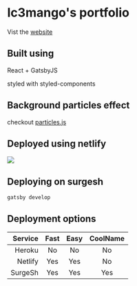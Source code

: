 # Ic3mango's portfolio

Vist the [website](https://ic3mango.netlify.com/)

## Built using

React + GatsbyJS

styled with styled-components

## Background particles effect
checkout [particles.js](http://vincentgarreau.com/particles.js/)


## Deployed using netlify
![](https://www.netlify.com/img/deploy/button.svg)
<!--  -->

## Deploying on surgesh
```bash
gatsby develop
```

## Deployment options

|Service|Fast|Easy|CoolName|
|------:|:-:|:-:|:-:|
|Heroku|No|No|No|
|Netlify|Yes|Yes|No|
|SurgeSh|Yes|Yes|Yes
